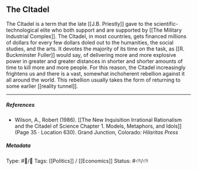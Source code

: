## The CItadel  # 

The CItadel is a term that the late [[J.B. Priestly]] gave to the scientific-technological elite who both support and are supported by [[The Military Industrial Complex]]. The CItadel, in most countries, gets financed millions of dollars for every few dollars  doled out to the humanities, the social studies, and the arts. It devotes the majority of its time on the task, as [[R. Buckminster Fuller]] would say, of delivering more and more explosive power in greater and greater distances in shorter and shorter amounts of time to kill more and more people. For this reason, the Citadel increasingly frightens us and there is a vast, somewhat inchoherent rebellion against it all around the world. This rebellion usually takes the form of returning to some earlier [[reality tunnel]]. 

___

##### References

- Wilson, A., Robert (1986). [[The New Inquisition Irrational Rationalism and the Citadel of Science Chapter 1. Models, Metaphors, and Idols]] (Page 35 · Location 630). Grand Junction, Colorado: _Hilaritas Press_

##### Metadata

Type: #🔵/🔵 
Tags: [[Politics]] / [[Economics]]
Status: #⛅️/⛅️ 